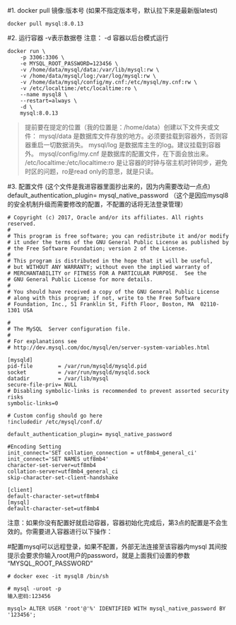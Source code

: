 #1. docker pull 镜像:版本号  (如果不指定版本号，默认拉下来是最新版latest)
```
docker pull mysql:8.0.13
```

#2. 运行容器 -v表示数据卷  注意：  -d 容器以后台模式运行
```
docker run \
    -p 3306:3306 \
    -e MYSQL_ROOT_PASSWORD=123456 \
    -v /home/data/mysql/data:/var/lib/mysql:rw \
    -v /home/data/mysql/log:/var/log/mysql:rw \
    -v /home/data/mysql/config/my.cnf:/etc/mysql/my.cnf:rw \
    -v /etc/localtime:/etc/localtime:ro \
    --name mysql8 \
    --restart=always \
    -d \ 
    mysql:8.0.13     
```

> 提前要在提定的位置（我的位置是：/home/data）创建以下文件夹或文件：
> mysql/data                          是数据库文件存放的地方。必须要挂载到容器外，否则容器重启一切数据消失。
> mysql/log                           是数据库主生的log。建议挂载到容器外。
> mysql/config/my.cnf                 是数据库的配置文件，在下面会放出来。
> /etc/localtime:/etc/localtime:ro    是让容器的时钟与宿主机时钟同步，避免时区的问题，ro是read only的意思，就是只读。 

#3. 配置文件 (这个文件是我进容器里面抄出来的，因为内需要改动一点点) 
default_authentication_plugin= mysql_native_password （这个是因应mysql8的安全机制升级而需要修改的配置，不配置的话将无法登录管理）
```
# Copyright (c) 2017, Oracle and/or its affiliates. All rights reserved.
#
# This program is free software; you can redistribute it and/or modify
# it under the terms of the GNU General Public License as published by
# the Free Software Foundation; version 2 of the License.
#
# This program is distributed in the hope that it will be useful,
# but WITHOUT ANY WARRANTY; without even the implied warranty of
# MERCHANTABILITY or FITNESS FOR A PARTICULAR PURPOSE.  See the
# GNU General Public License for more details.
#
# You should have received a copy of the GNU General Public License
# along with this program; if not, write to the Free Software
# Foundation, Inc., 51 Franklin St, Fifth Floor, Boston, MA  02110-1301 USA

#
# The MySQL  Server configuration file.
#
# For explanations see
# http://dev.mysql.com/doc/mysql/en/server-system-variables.html

[mysqld]
pid-file        = /var/run/mysqld/mysqld.pid
socket          = /var/run/mysqld/mysqld.sock
datadir         = /var/lib/mysql
secure-file-priv= NULL
# Disabling symbolic-links is recommended to prevent assorted security risks
symbolic-links=0

# Custom config should go here
!includedir /etc/mysql/conf.d/

default_authentication_plugin= mysql_native_password

#Encoding Setting
init_connect='SET collation_connection = utf8mb4_general_ci'
init_connect='SET NAMES utf8mb4'
character-set-server=utf8mb4
collation-server=utf8mb4_general_ci
skip-character-set-client-handshake

[client]
default-character-set=utf8mb4
[mysql]
default-character-set=utf8mb4
```  
注意：如果你没有配置好就启动容器，容器初始化完成后，第3点的配置是不会生效的。你需要进入容器进行以下操作：


#配置mysql可以远程登录，如果不配置，外部无法连接至该容器内mysql
其间按提示会要求你输入root用户的password，就是上面我们设置的参数 “MYSQL_ROOT_PASSWORD”
```shell
# docker exec -it mysql8 /bin/sh

# mysql -uroot -p
输入密码:123456

mysql> ALTER USER 'root'@'%' IDENTIFIED WITH mysql_native_password BY '123456';
``` 